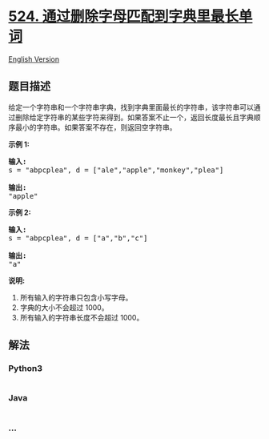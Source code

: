 # [524. 通过删除字母匹配到字典里最长单词](https://leetcode-cn.com/problems/longest-word-in-dictionary-through-deleting)

[English Version](/solution/0500-0599/0524.Longest%20Word%20in%20Dictionary%20through%20Deleting/README_EN.md)

## 题目描述
<!-- 这里写题目描述 -->
<p>给定一个字符串和一个字符串字典，找到字典里面最长的字符串，该字符串可以通过删除给定字符串的某些字符来得到。如果答案不止一个，返回长度最长且字典顺序最小的字符串。如果答案不存在，则返回空字符串。</p>

<p><strong>示例 1:</strong></p>

<pre>
<strong>输入:</strong>
s = &quot;abpcplea&quot;, d = [&quot;ale&quot;,&quot;apple&quot;,&quot;monkey&quot;,&quot;plea&quot;]

<strong>输出:</strong> 
&quot;apple&quot;
</pre>

<p><strong>示例&nbsp;2:</strong></p>

<pre>
<strong>输入:</strong>
s = &quot;abpcplea&quot;, d = [&quot;a&quot;,&quot;b&quot;,&quot;c&quot;]

<strong>输出:</strong> 
&quot;a&quot;
</pre>

<p><strong>说明:</strong></p>

<ol>
	<li>所有输入的字符串只包含小写字母。</li>
	<li>字典的大小不会超过 1000。</li>
	<li>所有输入的字符串长度不会超过 1000。</li>
</ol>



## 解法
<!-- 这里可写通用的实现逻辑 -->


<!-- tabs:start -->

### **Python3**
<!-- 这里可写当前语言的特殊实现逻辑 -->

```python

```

### **Java**
<!-- 这里可写当前语言的特殊实现逻辑 -->

```java

```

### **...**
```

```

<!-- tabs:end -->